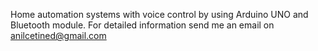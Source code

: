Home automation systems with voice control by using Arduino UNO and Bluetooth module.
For detailed information send me an email on anilcetined@gmail.com

